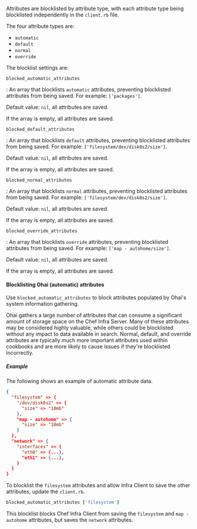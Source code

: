 Attributes are blocklisted by attribute type, with each attribute type being blocklisted independently in the `client.rb` file.

The four attribute types are:

- `automatic`
- `default`
- `normal`
- `override`

The blocklist settings are:

`blocked_automatic_attributes`

: An array that blocklists `automatic` attributes, preventing blocklisted attributes from being saved. For example: `['packages']`.

  Default value: `nil`, all attributes are saved.

  If the array is empty, all attributes are saved.

`blocked_default_attributes`

: An array that blocklists `default` attributes, preventing blocklisted attributes from being saved. For example: `['filesystem/dev/disk0s2/size']`.

  Default value: `nil`, all attributes are saved.

  If the array is empty, all attributes are saved.

`blocked_normal_attributes`

: An array that blocklists `normal` attributes, preventing blocklisted attributes from being saved. For example: `['filesystem/dev/disk0s2/size']`.

  Default value: `nil`, all attributes are saved.

  If the array is empty, all attributes are saved.

`blocked_override_attributes`

: An array that blocklists `override` attributes, preventing blocklisted attributes from being saved. For example: `['map - autohome/size']`.

  Default value: `nil`, all attributes are saved.

  If the array is empty, all attributes are saved.

<!-- markdownlint-disable-file MD002 -->

#### Blocklisting Ohai (automatic) attributes

Use `blocked_automatic_attributes` to block attributes populated by Ohai's system information gathering.

Ohai gathers a large number of attributes that can consume a significant amount of storage space on the Chef Infra Server.
Many of these attributes may be considered highly valuable, while others could be blocklisted without any impact to data available in search.
Normal, default, and override attributes are typically much more important attributes used within cookbooks and are more likely to cause issues if they're blocklisted incorrectly.

##### Example

The following shows an example of automatic attribute data.

```json
{
  "filesystem" => {
    "/dev/disk0s2" => {
      "size" => "10mb"
    },
    "map - autohome" => {
      "size" => "10mb"
    }
  },
  "network" => {
    "interfaces" => {
      "eth0" => {...},
      "eth1" => {...},
    }
  }
}
```

To blocklist the `filesystem` attributes and allow Infra Client to save the other attributes, update the `client.rb`.

```ruby
blocked_automatic_attributes ['filesystem']
```

This blocklist blocks Chef Infra Client from saving the `filesystem` and `map - autohome` attributes, but saves the `network` attributes.

